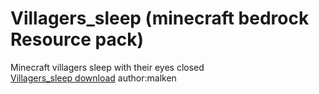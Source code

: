 # Villagers_sleep (minecraft bedrock Resource pack)
Minecraft villagers sleep with their eyes closed
<br>
[Villagers_sleep download](https://cdn.discordapp.com/attachments/811544084539637770/886603139086700614/Villagers_sleep.mcpack)
author:malken
